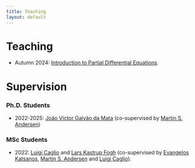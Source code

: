 ```yaml
---
title: Teaching
layout: default
---
```


# Teaching

  * Autumn 2024: [Introduction to Partial Differential Equations](https://kurser.dtu.dk/course/01418).

# Supervision

### Ph.D. Students

  * 2022-2025: [João Victor Galvão da Mata](https://www.dtu.dk/person/joao-victor-galvao-da-mata?id=189045&entity=profile) (co-supervised by [Martin S. Andersen](https://www2.compute.dtu.dk/~mskan/))

### MSc Students

  * 2022: [Luigi Caglio](https://www.linkedin.com/in/gabriele--mauro/) and [Lars Kastrup Fogh](https://www.linkedin.com/in/lars-fogh/) (co-supervised by [Evangelos Katsanos](https://orbit.dtu.dk/en/persons/evangelos-katsanos), [Martin S. Andersen](https://www2.compute.dtu.dk/~mskan/) and [Luigi Caglio](https://orbit.dtu.dk/en/persons/luigi-caglio)).
